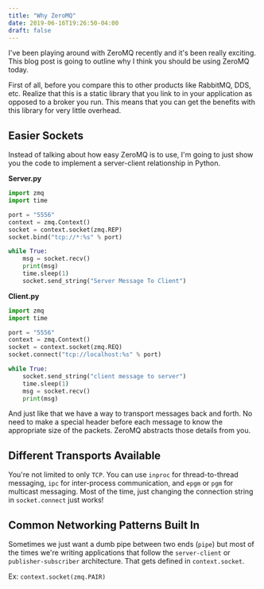```yaml
---
title: "Why ZeroMQ"
date: 2019-06-16T19:26:50-04:00
draft: false
---
```


I've been playing around with ZeroMQ recently and it's been really exciting. This blog post is going to outline why I think you should be using ZeroMQ today.

First of all, before you compare this to other products like RabbitMQ, DDS, etc. Realize that this is a static library that you link to in your application as opposed to a broker you run. This means that you can get the benefits with this library for very little overhead.

## Easier Sockets

Instead of talking about how easy ZeroMQ is to use, I'm going to just show you the code to implement a server-client relationship in Python.

**Server.py**

```python
import zmq
import time

port = "5556"
context = zmq.Context()
socket = context.socket(zmq.REP)
socket.bind("tcp://*:%s" % port)

while True:
    msg = socket.recv()
    print(msg)
    time.sleep(1)
    socket.send_string("Server Message To Client")
```

**Client.py**

```python
import zmq
import time

port = "5556"
context = zmq.Context()
socket = context.socket(zmq.REQ)
socket.connect("tcp://localhost:%s" % port)

while True:
    socket.send_string("client message to server")
    time.sleep(1)
    msg = socket.recv()
    print(msg)

```

And just like that we have a way to transport messages back and forth. No need to make a special header before each message to know the appropriate size of the packets. ZeroMQ abstracts those details from you.

## Different Transports Available

You're not limited to only `TCP`. You can use `inproc` for thread-to-thread messaging, `ipc` for inter-process communication, and `epgm` or `pgm` for multicast messaging. Most of the time, just changing the connection string in `socket.connect` just works!

## Common Networking Patterns Built In

Sometimes we just want a dumb pipe between two ends (`pipe`) but most of the times we're writing applications that follow the `server-client` or `publisher-subscriber` architecture. That gets defined in `context.socket`.

Ex: `context.socket(zmq.PAIR)`